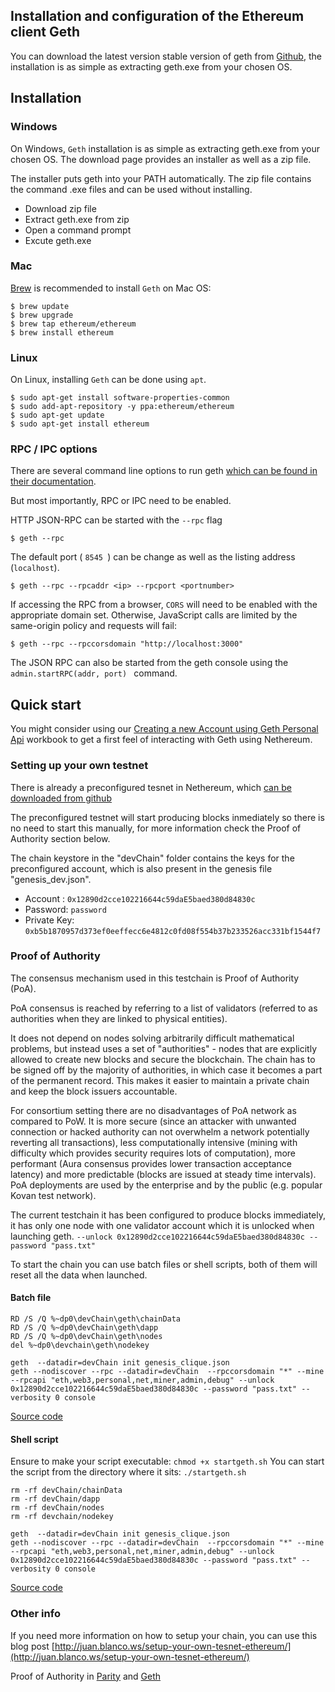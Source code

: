## Installation and configuration of the Ethereum client Geth

You can download the latest version stable version of geth from [Github](https://github.com/ethereum/go-ethereum/releases), the installation is as simple as extracting geth.exe from your chosen OS.

## Installation

### Windows

On Windows, ``` Geth ``` installation is as simple as extracting geth.exe from your chosen OS.
The download page provides an installer as well as a zip file. 

The installer puts geth into your PATH automatically. The zip file contains the command .exe files and can be used without installing.

- Download zip file
- Extract geth.exe from zip
- Open a command prompt
- Excute geth.exe

### Mac

[Brew](https://brew.sh/) is recommended to install ``` Geth ``` on Mac OS:
```
$ brew update
$ brew upgrade
$ brew tap ethereum/ethereum
$ brew install ethereum
```

### Linux

On Linux, installing ``` Geth ``` can be done using ``` apt ```.

```
$ sudo apt-get install software-properties-common
$ sudo add-apt-repository -y ppa:ethereum/ethereum
$ sudo apt-get update
$ sudo apt-get install ethereum
```

### RPC / IPC options

There are several command line options to run geth [which can be found in their documentation](https://github.com/ethereum/go-ethereum/wiki/Command-Line-Options).

But most importantly, RPC or IPC need to be enabled.

HTTP JSON-RPC can be started with the ``` --rpc ``` flag

```
$ geth --rpc
```
The default port ( ```8545 ```) can be change as well as the listing address (``` localhost ```).

```
$ geth --rpc --rpcaddr <ip> --rpcport <portnumber>
```
If accessing the RPC from a browser, ``` CORS ``` will need to be enabled with the appropriate domain set. Otherwise, JavaScript calls are limited by the same-origin policy and requests will fail:

```
$ geth --rpc --rpccorsdomain "http://localhost:3000"
```
The JSON RPC can also be started from the geth console using the ```admin.startRPC(addr, port) ``` command.


## Quick start

You might consider using our [Creating a new Account using Geth Personal Api](https://github.com/Nethereum/Nethereum.Workbooks/blob/master/docs/nethereum-creating-a-new-account-using-geth.workbook) workbook to get a first feel of interacting with Geth using Nethereum.

### Setting up your own testnet

There is already a preconfigured tesnet in Nethereum, which [can be downloaded from github](https://github.com/Nethereum/Nethereum/tree/master/testchain/clique)

The preconfigured testnet will start producing blocks inmediately so there is no need to start this manually, for more information check the Proof of Authority section below.

The chain keystore in the "devChain" folder contains the keys for the preconfigured account, which is also present in the genesis file "genesis_dev.json".

* Account : ``` 0x12890d2cce102216644c59daE5baed380d84830c ```
* Password: ``` password ```
* Private Key: ``` 0xb5b1870957d373ef0eeffecc6e4812c0fd08f554b37b233526acc331bf1544f7 ```

### Proof of Authority

The consensus mechanism used in this testchain is Proof of Authority (PoA).

PoA consensus is reached by referring to a list of validators (referred to as authorities when they are linked to physical entities).

It does not depend on nodes solving arbitrarily difficult mathematical problems, but instead uses a set of "authorities" - nodes that are explicitly allowed to create new blocks and secure the blockchain. The chain has to be signed off by the majority of authorities, in which case it becomes a part of the permanent record. This makes it easier to maintain a private chain and keep the block issuers accountable.

For consortium setting there are no disadvantages of PoA network as compared to PoW. It is more secure (since an attacker with unwanted connection or hacked authority can not overwhelm a network potentially reverting all transactions), less computationally intensive (mining with difficulty which provides security requires lots of computation), more performant (Aura consensus provides lower transaction acceptance latency) and more predictable (blocks are issued at steady time intervals). PoA deployments are used by the enterprise and by the public (e.g. popular Kovan test network).

The current testchain it has been configured to produce blocks immediately, it has only one node with one validator account which it is unlocked when launching geth. ```--unlock 0x12890d2cce102216644c59daE5baed380d84830c --password "pass.txt"```

To start the chain you can use batch files or shell scripts, both of them will reset all the data when launched.

#### Batch file

```
RD /S /Q %~dp0\devChain\geth\chainData
RD /S /Q %~dp0\devChain\geth\dapp
RD /S /Q %~dp0\devChain\geth\nodes
del %~dp0\devchain\geth\nodekey

geth  --datadir=devChain init genesis_clique.json
geth --nodiscover --rpc --datadir=devChain  --rpccorsdomain "*" --mine --rpcapi "eth,web3,personal,net,miner,admin,debug" --unlock 0x12890d2cce102216644c59daE5baed380d84830c --password "pass.txt" --verbosity 0 console

```
[Source code](https://github.com/Nethereum/Nethereum/edit/master/testchain/clique/startgeth.bat)

#### Shell script

Ensure to make your script executable: ` chmod +x startgeth.sh `
You can start the script from the directory where it sits: ` ./startgeth.sh `
```
rm -rf devChain/chainData
rm -rf devChain/dapp
rm -rf devChain/nodes
rm -rf devchain/nodekey

geth  --datadir=devChain init genesis_clique.json
geth --nodiscover --rpc --datadir=devChain  --rpccorsdomain "*" --mine --rpcapi "eth,web3,personal,net,miner,admin,debug" --unlock 0x12890d2cce102216644c59daE5baed380d84830c --password "pass.txt" --verbosity 0 console

```
[Source code](https://github.com/Nethereum/Nethereum/edit/master/testchain/clique/startgeth.sh)


### Other info
If you need more information on how to setup your chain, you can use this blog post
[http://juan.blanco.ws/setup-your-own-tesnet-ethereum/](http://juan.blanco.ws/setup-your-own-tesnet-ethereum/)

Proof of Authority in [Parity](https://github.com/paritytech/parity/wiki/Proof-of-Authority-Chains) and [Geth](https://github.com/ethereum/EIPs/issues/225)

